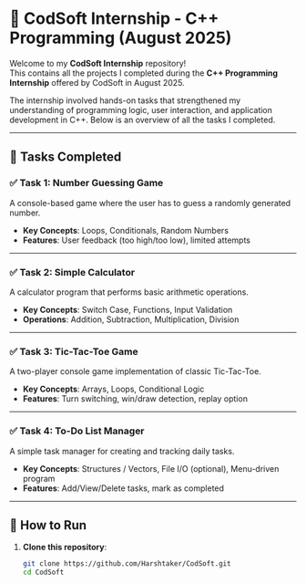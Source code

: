 # 💼 CodSoft Internship - C++ Programming (August 2025)

Welcome to my **CodSoft Internship** repository!  
This contains all the projects I completed during the **C++ Programming Internship** offered by CodSoft in August 2025.

The internship involved hands-on tasks that strengthened my understanding of programming logic, user interaction, and application development in C++. Below is an overview of all the tasks I completed.

---

## 📝 Tasks Completed

### ✅ Task 1: Number Guessing Game
A console-based game where the user has to guess a randomly generated number.
- **Key Concepts**: Loops, Conditionals, Random Numbers
- **Features**: User feedback (too high/too low), limited attempts

---

### ✅ Task 2: Simple Calculator
A calculator program that performs basic arithmetic operations.
- **Key Concepts**: Switch Case, Functions, Input Validation
- **Operations**: Addition, Subtraction, Multiplication, Division

---

### ✅ Task 3: Tic-Tac-Toe Game
A two-player console game implementation of classic Tic-Tac-Toe.
- **Key Concepts**: Arrays, Loops, Conditional Logic
- **Features**: Turn switching, win/draw detection, replay option

---

### ✅ Task 4: To-Do List Manager
A simple task manager for creating and tracking daily tasks.
- **Key Concepts**: Structures / Vectors, File I/O (optional), Menu-driven program
- **Features**: Add/View/Delete tasks, mark as completed

---


## 🔧 How to Run

1. **Clone this repository**:
   ```bash
   git clone https://github.com/Harshtaker/CodSoft.git
   cd CodSoft
